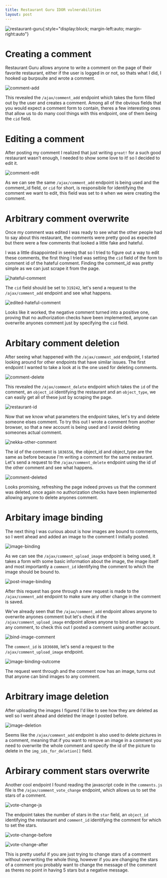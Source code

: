 ```yaml
---
title: Restaurant Guru IDOR vulnerabilities
layout: post
---
```


![restaurant-guru](/assets/restaurant-guru.png){:style="display:block; margin-left:auto; margin-right:auto"}

# Creating a comment
Restaurant Guru allows anyone to write a comment on the page of their favorite restaurant, either if the user is logged in or not, so thats what I did, I hooked up burpsuite and wrote a comment.

![comment-add](/assets/comment-add.png)

This revealed the `/ajax/comment_add` endpoint which takes the form filled out by the user and creates a comment. Among all of the obvious fields that you would expect a comment form to contain, theres a few interesting ones that allow us to do many cool things with this endpoint, one of them being the `cid` field.

# Editing a comment
After posting my comment I realized that just writing `great!` for a such good restaurant wasn't enough, I needed to show some love to it! so I decided to edit it.

![comment-edit](/assets/comment-edit.png)

As we can see the same `/ajax/comment_add` endpoint is being used and the comment_id field, or `cid` for short, is responsibile for identifying the comment we want to edit, this field was set to `0` when we were creating the comment.

# Arbitrary comment overwrite
Once my comment was edited I was ready to see what the other people had to say about this restaurant, the comments were pretty good as expected but there were a few comments that looked a little fake and hateful.

I was a little disappointed in seeing that so I tried to figure out a way to edit these comments, the first thing I tried was setting the `cid` field of the form to comment id of the hateful comment. Finding the comment_id was pretty simple as we can just scrape it from the page.

![hateful-comment](/assets/hateful-comment.png)

The `cid` field should be set to `319242`, let's send a request to the `/ajax/comment_add` endpoint and see what happens.

![edited-hateful-comment](/assets/edited-hateful-comment.png)

Looks like it worked, the negative comment turned into a positive one, proving that no authorization checks have been implemented, anyone can overwrite anyones comment just by specifying the `cid` field.

# Arbitary comment deletion
After seeing what happened with the `/ajax/comment_add` endpoint, I started looking around for other endpoints that have similar issues. The first endpoint I wanted to take a look at is the one used for deleting comments.

![comment-delete](/assets/comment-delete.png)

This revealed the `/ajax/comment_delete` endpoint which takes the `id` of the comment, an `object_id` identifying  the restaurant and an `object_type`, we can easily get all of these just by scraping the page.

![restaurant-id](/assets/restaurant-id.png)

Now that we know what parameters the endpoint takes, let's try and delete someone elses comment. To try this out I wrote a comment from another browser, so that a new account is being used and I avoid deleting someones actual comment.

![nekka-other-comment](/assets/nekka-other-comment.png)

The id of the comment is `1036556`, the object_id and object_type are the same as before because I'm writing a comment for the same restaurant.
Let's send a request to the `/ajax/comment_delete` endpoint using the id of the other comment and see what happens.

![comment-deleted](/assets/comment-deleted.png)

Looks promising, refreshing the page indeed proves us that the comment was deleted, once again no authorization checks have been implemented allowing anyone to delete anyones comment.

# Arbitary image binding
The next thing I was curious about is how images are bound to comments, so I went ahead and added an image to the comment I initially posted.

![image-binding](/assets/image-binding.png)

As we can see the `/ajax/comment_upload_image` endpoint is being used, it takes a form with some basic information about the image, the image itself and most importantly a `comment_id` identifying the comment to which the image should be bound to.

![post-image-binding](/assets/image-binding-edit.png)

After this request has gone through a new request is made to the `/ajax/comment_add` endpoint to make sure any other change in the comment is saved.

We've already seen that the `/ajax/comment_add` endpoint allows anyone to overwrite anyones comment but let's check if the `/ajax/comment_upload_image` endpoint allows anyone to bind an image to any comment, to check this out I posted a comment using another account.

![bind-image-comment](/assets/bind-image-comment.png)

The `comment_id` is `1036608`, let's send a request to the `/ajax/comment_upload_image` endpoint.

![image-binding-outcome](/assets/image-binding-outcome.png)

The request went through and the comment now has an image, turns out that anyone can bind images to any comment.

# Arbitrary image deletion
After uploading the images I figured I'd like to see how they are deleted as well so I went ahead and deleted the image I posted before.

![image-deletion](/assets/image-deletion.png)

Seems like the `/ajax/comment_add` endpoint is also used to delete pictures in a comment, meaning that if you want to remove an image in a comment you need to overwrite the whole comment and specify the id of the picture to delete in the `img_ids_for_deletion[]` field. 

# Arbirary comment stars overwrite
Another cool endpoint I found reading the javascript code in the `comments.js` file is the `/ajax/comment_vote_change` endpoint, which allows us to set the stars of a comment.

![vote-change-js](/assets/vote-change-js.png)

The endpoint takes the number of stars in the `star` field, an `object_id` identifying the restaurant and `comment_id` identifying the comment for which to set the stars.

![vote-change-before](/assets/stars-before-1.png)

![vote-change-after](/assets/stars-after-1.png)

This is pretty useful if you are just trying to change stars of a comment without overwriting the whole thing, however if you are changing the stars of a comment you probably want to change the message of the comment as theres no point in having 5 stars but a negative message.
